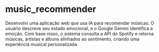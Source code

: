 # music_recommender
Desenvolvi uma aplicação web que usa IA para recomendar músicas. O usuário descreve seu estado emocional, e o Google Gemini identifica a emoção. Com base nisso, o sistema consulta a API do Spotify e retorna músicas, artistas e álbuns alinhados ao sentimento, criando uma experiência musical personalizada
